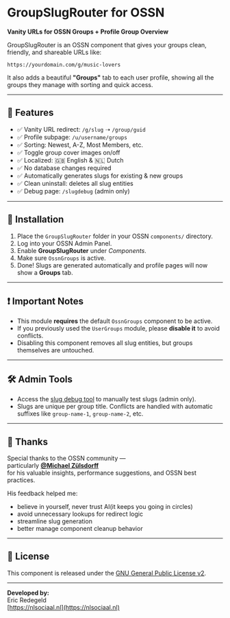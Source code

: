 
# GroupSlugRouter for OSSN

**Vanity URLs for OSSN Groups + Profile Group Overview**

GroupSlugRouter is an OSSN component that gives your groups clean, friendly, and shareable URLs like:

```
https://yourdomain.com/g/music-lovers
```

It also adds a beautiful **"Groups"** tab to each user profile, showing all the groups they manage with sorting and quick access.

---

## 🌟 Features

- ✅ Vanity URL redirect: `/g/slug` ➝ `/group/guid`
- ✅ Profile subpage: `/u/username/groups`
- ✅ Sorting: Newest, A-Z, Most Members, etc.
- ✅ Toggle group cover images on/off
- ✅ Localized: 🇬🇧 English & 🇳🇱 Dutch
- ✅ No database changes required
- ✅ Automatically generates slugs for existing & new groups
- ✅ Clean uninstall: deletes all slug entities
- ✅ Debug page: `/slugdebug` (admin only)

---

## 🔧 Installation

1. Place the `GroupSlugRouter` folder in your OSSN `components/` directory.
2. Log into your OSSN Admin Panel.
3. Enable **GroupSlugRouter** under *Components*.
4. Make sure `OssnGroups` is active.
5. Done! Slugs are generated automatically and profile pages will now show a **Groups** tab.

---

## ❗ Important Notes

- This module **requires** the default `OssnGroups` component to be active.
- If you previously used the `UserGroups` module, please **disable it** to avoid conflicts.
- Disabling this component removes all slug entities, but groups themselves are untouched.

---

## 🛠️ Admin Tools

- Access the [slug debug tool](https://yourdomain.com/slugdebug) to manually test slugs (admin only).
- Slugs are unique per group title. Conflicts are handled with automatic suffixes like `group-name-1`, `group-name-2`, etc.

---

## 🙌 Thanks

Special thanks to the OSSN community —  
particularly [**@Michael Zülsdorff**](https://www.opensource-socialnetwork.org/member/view/16608)  
for his valuable insights, performance suggestions, and OSSN best practices.

His feedback helped me:
- believe in yourself, never trust AI(it keeps you going in circles)
- avoid unnecessary lookups for redirect logic  
- streamline slug generation  
- better manage component cleanup behavior

---

## 📜 License

This component is released under the [GNU General Public License v2](https://www.gnu.org/licenses/old-licenses/gpl-2.0.html).

---

**Developed by:**  
Eric Redegeld  
[https://nlsociaal.nl](https://nlsociaal.nl)
